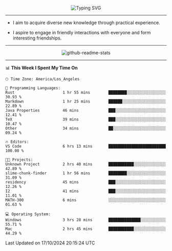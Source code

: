 <p align="center">
  <img src="https://readme-typing-svg.demolab.com?font=Fira+Code&weight=500&size=32&duration=2500&pause=1600&center=true&vCenter=true&random=false&width=1024&height=64&lines=Hi+there+%F0%9F%91%8B;I'm+delighted+you+could+make+it+here+%F0%9F%8E%89;I'm+Harry%2C+a+college+student+still+finding+my+way" alt="Typing SVG" />
</p>


---


- I aim to acquire diverse new knowledge through practical experience.

- I aspire to engage in friendly interactions with everyone and form interesting friendships.


---


<p align="center">
  <img src="https://github-readme-stats.vercel.app/api?username=Harry-Jing&show_icons=true" alt="github-readme-stats"/>
</p>


---

<!--START_SECTION:waka-->
📊 **This Week I Spent My Time On** 

```text
🕑︎ Time Zone: America/Los_Angeles

💬 Programming Languages: 
Rust                     1 hr 55 mins        ████████░░░░░░░░░░░░░░░░░   30.93 % 
Markdown                 1 hr 25 mins        ██████░░░░░░░░░░░░░░░░░░░   22.89 % 
Java Properties          46 mins             ███░░░░░░░░░░░░░░░░░░░░░░   12.41 % 
TeX                      39 mins             ███░░░░░░░░░░░░░░░░░░░░░░   10.47 % 
Other                    34 mins             ██░░░░░░░░░░░░░░░░░░░░░░░   09.24 % 

🔥 Editors: 
VS Code                  6 hrs 13 mins       █████████████████████████   100.00 % 

🐱‍💻 Projects: 
Unknown Project          2 hrs 40 mins       ███████████░░░░░░░░░░░░░░   42.89 % 
slime-chunk-finder       1 hr 56 mins        ████████░░░░░░░░░░░░░░░░░   31.09 % 
residency                45 mins             ███░░░░░░░░░░░░░░░░░░░░░░   12.26 % 
I2                       41 mins             ███░░░░░░░░░░░░░░░░░░░░░░   11.01 % 
MATH-300                 6 mins              ░░░░░░░░░░░░░░░░░░░░░░░░░   01.63 % 

💻 Operating System: 
Windows                  3 hrs 28 mins       ██████████████░░░░░░░░░░░   55.71 % 
Mac                      2 hrs 45 mins       ███████████░░░░░░░░░░░░░░   44.29 % 
```


 Last Updated on 17/10/2024 20:15:24 UTC
<!--END_SECTION:waka-->
